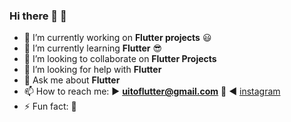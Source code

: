 ### Hi there 👋 :blue_heart:

- 🔭 I’m currently working on **Flutter projects** :smiley:
- 🌱 I’m currently learning **Flutter** :sunglasses:
- 👯 I’m looking to collaborate on **Flutter Projects**
- 🤔 I’m looking for help with **Flutter**
- 💬 Ask me about **Flutter** 
- 📫 How to reach me: :arrow_forward: **uitoflutter@gmail.com** :email: :arrow_backward: [instagram](https://www.instagram.com/uitoflutter/?hl=en)
- ⚡ Fun fact: 🤔 
